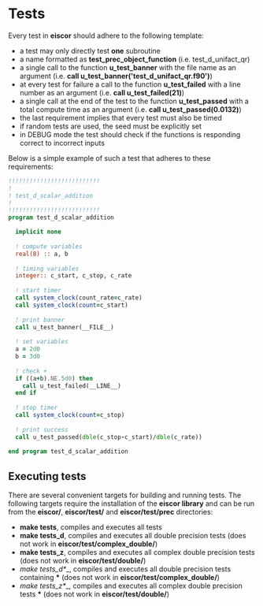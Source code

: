 # Tests #
Every test in __eiscor__ should adhere to the following template:
- a test may only directly test __one__ subroutine
- a name formatted as __test_prec_object_function__ (i.e. test_d_unifact_qr)
- a single call to the function __u_test_banner__ with the file name as an argument (i.e. __call u_test_banner('test_d_unifact_qr.f90')__)
- at every test for failure a call to the function __u_test_failed__ with a line number as an argument (i.e. __call u_test_failed(21)__)
- a single call at the end of the test to the function __u_test_passed__ with a total compute time as an argument (i.e. __call u_test_passed(0.0132)__)
- the last requirement implies that every test must also be timed
- if random tests are used, the seed must be explicitly set
- in DEBUG mode the test should check if the functions is responding correct to incorrect inputs

Below is a simple example of such a test that adheres to these requirements:
```fortran
!!!!!!!!!!!!!!!!!!!!!!!!!!
!
! test_d_scalar_addition
!
!!!!!!!!!!!!!!!!!!!!!!!!!!
program test_d_scalar_addition

  implicit none
  
  ! compute variables
  real(8) :: a, b
  
  ! timing variables
  integer:: c_start, c_stop, c_rate
  
  ! start timer
  call system_clock(count_rate=c_rate)
  call system_clock(count=c_start)
  
  ! print banner
  call u_test_banner(__FILE__)
  
  ! set variables
  a = 2d0
  b = 3d0
    
  ! check +
  if ((a+b).NE.5d0) then
    call u_test_failed(__LINE__)
  end if
  
  ! stop timer
  call system_clock(count=c_stop)
  
  ! print success
  call u_test_passed(dble(c_stop-c_start)/dble(c_rate))
     
end program test_d_scalar_addition
```

## Executing tests ##
There are several convenient targets for building and running tests. The following targets require the installation of the __eiscor library__ and can be run from the __eiscor/__, __eiscor/test/__ and __eiscor/test/prec__ directories:
- __make tests__, compiles and executes all tests
- __make tests_d__, compiles and executes all double precision tests (does not work in __eiscor/test/complex_double/__)
- __make tests_z__, compiles and executes all complex double precision tests (does not work in __eiscor/test/double/__)
- __make tests_d_*__, compiles and executes all double precision tests containing __*__ (does not work in __eiscor/test/complex_double/__)
- __make tests_z_*__, compiles and executes all complex double precision tests __*__ (does not work in __eiscor/test/double/__)
